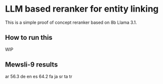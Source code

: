 # LLM based reranker for entity linking

This is a simple proof of concept reranker based on 8b Llama 3.1.

## How to run this

WIP

## Mewsli-9 results

ar 56.3
de
en
es 64.2
fa
ja
sr
ta
tr